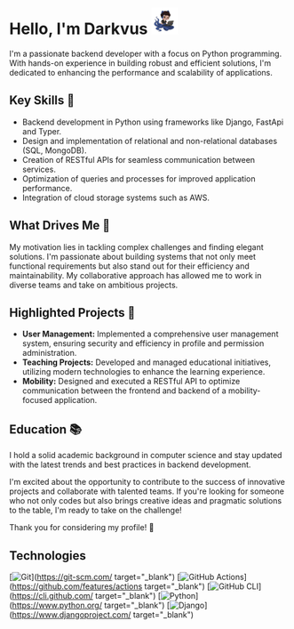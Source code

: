 <style>
  @import url('assets/css/styles.css');
</style>

# Hello, I'm Darkvus ![octodark -icon](assets/img/octocat_48.png)

I'm a passionate backend developer with a focus on Python programming. With hands-on experience in building robust and efficient solutions, I'm dedicated to enhancing the performance and scalability of applications.

## Key Skills 🚀

- Backend development in Python using frameworks like Django, FastApi and Typer.
- Design and implementation of relational and non-relational databases (SQL, MongoDB).
- Creation of RESTful APIs for seamless communication between services.
- Optimization of queries and processes for improved application performance.
- Integration of cloud storage systems such as AWS.

## What Drives Me 🌟

My motivation lies in tackling complex challenges and finding elegant solutions. I'm passionate about building systems that not only meet functional requirements but also stand out for their efficiency and maintainability. My collaborative approach has allowed me to work in diverse teams and take on ambitious projects.

## Highlighted Projects 🚀

- **User Management:** Implemented a comprehensive user management system, ensuring security and efficiency in profile and permission administration.
- **Teaching Projects:** Developed and managed educational initiatives, utilizing modern technologies to enhance the learning experience.
- **Mobility:** Designed and executed a RESTful API to optimize communication between the frontend and backend of a mobility-focused application.


## Education 📚

I hold a solid academic background in computer science and stay updated with the latest trends and best practices in backend development.

I'm excited about the opportunity to contribute to the success of innovative projects and collaborate with talented teams. If you're looking for someone who not only codes but also brings creative ideas and pragmatic solutions to the table, I'm ready to take on the challenge!

Thank you for considering my profile! 🙌
## Technologies
[![Git](https://img.shields.io/badge/Git-orange?style=for-the-badge&logo=git&logoColor=white&labelColor=101010)](https://git-scm.com/ target="_blank")
[![GitHub Actions](https://img.shields.io/badge/GitHub-Actions-green?style=for-the-badge&logo=github&logoColor=white&labelColor=101010)](https://github.com/features/actions target="_blank")
[![GitHub CLI](https://img.shields.io/badge/GitHub-CLI-yellow?style=for-the-badge&logo=github&logoColor=white&labelColor=101010)](https://cli.github.com/ target="_blank")
[![Python](https://img.shields.io/badge/Python-3776AB?style=for-the-badge&logo=python&logoColor=white&labelColor=101010)](https://www.python.org/ target="_blank")
[![Django](https://img.shields.io/badge/Django-0C4B33?style=for-the-badge&logo=django&logoColor=white&labelColor=101010)](https://www.djangoproject.com/ target="_blank")
